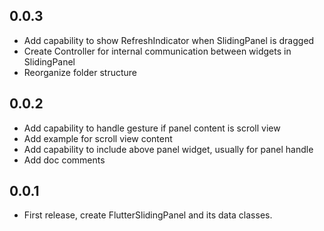 ## 0.0.3
* Add capability to show RefreshIndicator when SlidingPanel is dragged
* Create Controller for internal communication between widgets in SlidingPanel
* Reorganize folder structure


## 0.0.2
* Add capability to handle gesture if panel content is scroll view
* Add example for scroll view content
* Add capability to include above panel widget, usually for panel handle
* Add doc comments


## 0.0.1
- First release, create FlutterSlidingPanel and its data classes.
